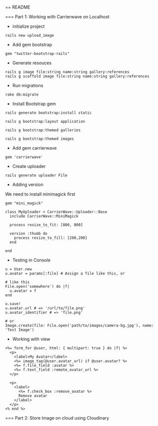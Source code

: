 == README

=== Part 1: Working with Carrierwave on Localhost
* initialize project
 ```
 rails new upload_image
 ```

 * Add gem bootstrap

 ```
 gem "twitter-bootstrap-rails"
 ```

* Generate resouces

```
rails g image file:string name:string gallery:references
rails g scaffold image file:string name:string gallery:references
```

* Run migrations

```
rake db:migrate
```

* Install Bootstrap gem

```
rails generate bootstrap:install static

rails g bootstrap:layout application

rails g bootstrap:themed galleries

rails g bootstrap:themed images

```

* Add gem carrierwave
```
gem 'carrierwave'
```

* Create uploader
```
rails generate uploader File
```

* Adding version

We need to install minimagick first

```
gem "mini_magick"
```

```
class MyUploader < CarrierWave::Uploader::Base
  include CarrierWave::MiniMagick

  process resize_to_fit: [800, 800]

  version :thumb do
    process resize_to_fill: [200,200]
  end

end
```

* Testing in Console

```
u = User.new
u.avatar = params[:file] # Assign a file like this, or

# like this
File.open('somewhere') do |f|
  u.avatar = f
end

u.save!
u.avatar.url # => '/url/to/file.png'
u.avatar_identifier # => 'file.png'

# or
Image.create(file: File.open('path/to/images/camera-bg.jpg'), name: 'Test Image')

```

* Working with view

```
<%= form_for @user, html: { multipart: true } do |f| %>
  <p>
    <label>My Avatar</label>
    <%= image_tag(@user.avatar_url) if @user.avatar? %>
    <%= f.file_field :avatar %>
    <%= f.text_field :remote_avatar_url %>
  </p>

  <p>
    <label>
      <%= f.check_box :remove_avatar %>
      Remove avatar
    </label>
  </p>
<% end %>
```

=== Part 2: Store Image on cloud using Cloudinary
